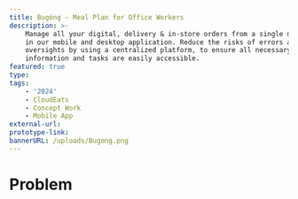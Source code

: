 ```yaml
---
title: Bugóng - Meal Plan for Office Workers
description: >-
    Manage all your digital, delivery & in-store orders from a single dashboard
    in our mobile and desktop application. Reduce the risks of errors and
    oversights by using a centralized platform, to ensure all necessary
    information and tasks are easily accessible.
featured: true
type:
tags:
    - '2024'
    - CloudEats
    - Concept Work
    - Mobile App
external-url:
prototype-link:
bannerURL: /uploads/Bugong.png
---
```

# Problem